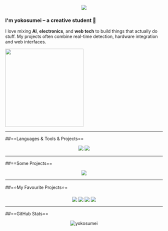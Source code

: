 <!--
<p align="center">
  <img src="YOUR_BANNER_LINK_HERE.gif" alt="banner" width="100%" />
</p>
-->

<p align="center">
  <img src="https://readme-typing-svg.herokuapp.com/?lines=Hello,+There!+👋;A+long+time+ago...;In+a+galaxy+far+far+away...&center=true&size=30" />
</p>

  <tr>
    <td>
      <h3>I'm <strong>yokosumei</strong> – a creative student 🙂</h3>
      <p>I love mixing <strong>AI</strong>, <strong>electronics</strong>, and <strong>web tech</strong> to build things that actually do stuff.  
      My projects often combine real-time detection, hardware integration and web interfaces.</p>
    </td>
    <td>
      <img src="https://media1.giphy.com/media/v1.Y2lkPTc5MGI3NjExODZqMmM2aHoyNWlsbGQyOGdxNjVkanRsdXEyOWo3MWNyMXQ4OWg3MyZlcD12MV9pbnRlcm5hbF9naWZfYnlfaWQmY3Q9Zw/10fS0TJxfFRDLW/giphy.gif" width="250" />
    </td>
  </tr>

---

##==Languages & Tools & Projects==

<p align="center">
  <img src="https://skillicons.dev/icons?i=python,html,css,js,cpp,pytorch,opencv,raspberrypi,arduino,bash&theme=dark&perline=10" />
  <img src="https://img.shields.io/badge/YOLOv8-vision%20AI-blueviolet?logo=python&logoColor=white" />
</p>

---

##==Some Projects==

<p align="center">
  <img align="center" src="https://github-readme-stats.vercel.app/api/pin/?username=yokosumei&repo=yolo-stream-app&theme=react&border_color=61dafb&border_radius=10" />
</p>

---

##=⭐My Favourite Projects⭐=

<p align="center">
  <img align="center" src="https://github-readme-stats.vercel.app/api/pin/?username=ultralytics&repo=ultralytics&theme=react&border_color=61dafb&border_radius=10" />
  <img align="center" src="https://github-readme-stats.vercel.app/api/pin/?username=tensorflow&repo=models&theme=react&border_color=61dafb&border_radius=10" />
  <img align="center" src="https://github-readme-stats.vercel.app/api/pin/?username=openai&repo=openai-python&theme=react&border_color=61dafb&border_radius=10" />
  <img align="center" src="https://github-readme-stats.vercel.app/api/pin/?username=processing&repo=p5.js&theme=react&border_color=61dafb&border_radius=10" />
</p>

---

##==GitHub Stats==

<p align="center">
  <img src="https://github-readme-stats.vercel.app/api/top-langs?username=yokosumei&show_icons=true&locale=en&layout=compact" alt="yokosumei" />
</p>
